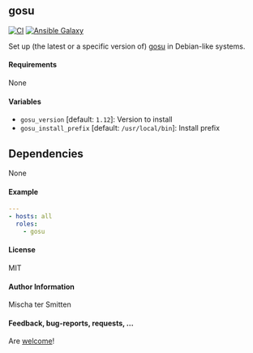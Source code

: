 ## gosu

[![CI](https://github.com/Oefenweb/ansible-gosu/workflows/CI/badge.svg)](https://github.com/Oefenweb/ansible-gosu/actions?query=workflow%3ACI)
[![Ansible Galaxy](http://img.shields.io/badge/ansible--galaxy-gosu-blue.svg)](https://galaxy.ansible.com/Oefenweb/gosu/)

Set up (the latest or a specific version of) [gosu](https://github.com/tianon/gosu) in Debian-like systems.

#### Requirements

None

#### Variables

* `gosu_version` [default: `1.12`]: Version to install
* `gosu_install_prefix` [default: `/usr/local/bin`]: Install prefix

## Dependencies

None

#### Example

```yaml
---
- hosts: all
  roles:
    - gosu
```

#### License

MIT

#### Author Information

Mischa ter Smitten

#### Feedback, bug-reports, requests, ...

Are [welcome](https://github.com/Oefenweb/ansible-gosu/issues)!
